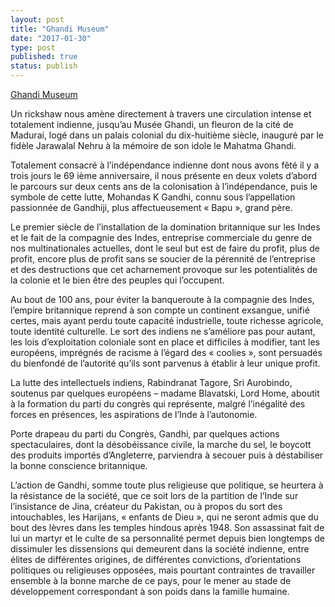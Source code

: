 ```yaml
---
layout: post
title: "Ghandi Museum"
date: "2017-01-30"
type: post
published: true
status: publish
---
```


[Ghandi Museum](http://www.gandhimmm.org/)

Un rickshaw nous amène directement à travers une circulation intense et totalement indienne, jusqu’au Musée Ghandi, un fleuron de la cité de Madurai, logé dans un palais colonial du dix-huitième siècle, inauguré par le fidèle Jarawalal Nehru à la mémoire de son idole le Mahatma Ghandi.

Totalement consacré à l’indépendance indienne dont nous avons fêté il y a trois jours le 69 ième anniversaire, il nous présente en deux volets d’abord le parcours sur deux cents ans de la colonisation à l’indépendance, puis le symbole de cette lutte, Mohandas K Gandhi, connu sous l’appellation passionnée de Gandhiji, plus affectueusement « Bapu », grand père.

Le premier siècle de l’installation de la domination britannique sur les Indes et le fait de la compagnie des Indes, entreprise commerciale du genre de nos multinationales actuelles, dont le seul but est de faire du profit, plus de profit, encore plus de profit sans se soucier de la pérennité de l’entreprise et des destructions que cet acharnement provoque sur les potentialités de la colonie et le bien être des peuples qui l’occupent.

Au bout de 100 ans, pour éviter la banqueroute à la compagnie des Indes, l’empire britannique reprend à son compte un continent exsangue, unifié certes, mais ayant perdu toute capacité industrielle, toute richesse agricole, toute identité culturelle. Le sort des indiens ne s’améliore pas pour autant, les lois d’exploitation coloniale sont en place et difficiles à modifier, tant les européens, imprégnés de racisme à l’égard des « coolies », sont persuadés du bienfondé de l’autorité qu’ils sont parvenus à établir à leur unique profit.

La lutte des intellectuels indiens, Rabindranat Tagore, Sri Aurobindo, soutenus par quelques européens – madame Blavatski, Lord Home, aboutit à la formation du parti du congrès qui représente, malgré l’inégalité des forces en présences, les aspirations de l’Inde à l’autonomie.

Porte drapeau du parti du Congrès, Gandhi, par quelques actions spectaculaires, dont la désobéissance civile, la marche du sel, le boycott des produits importés d’Angleterre, parviendra à secouer puis à déstabiliser la bonne conscience britannique.

L’action de Gandhi, somme toute plus religieuse que politique, se heurtera à la résistance de la société, que ce soit lors de la partition de l’Inde sur l’insistance de Jina, créateur du Pakistan, ou à propos du sort des intouchables, les Harijans, « enfants de Dieu », qui ne seront admis que du bout des lèvres dans les temples hindous après 1948. Son assassinat fait de lui un martyr et le culte de sa personnalité permet depuis bien longtemps de dissimuler les dissensions qui demeurent dans la société indienne, entre élites de différentes origines, de différentes convictions, d’orientations politiques ou religieuses opposées, mais pourtant contraintes de travailler ensemble à la bonne marche de ce pays, pour le mener au stade de développement correspondant à son poids dans la famille humaine.
